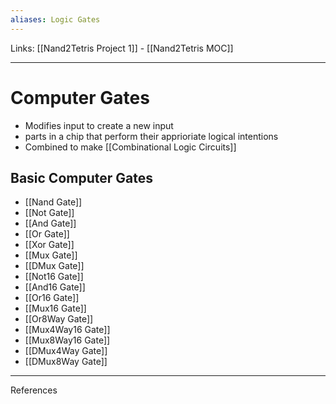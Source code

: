 ```yaml
---
aliases: Logic Gates
---
```

Links: [[Nand2Tetris Project 1]] - [[Nand2Tetris MOC]]
___

# Computer Gates
- Modifies input to create a new input
- parts in a chip that perform their apprioriate logical intentions
- Combined to make [[Combinational Logic Circuits]]

## Basic Computer Gates
- [[Nand Gate]]
- [[Not Gate]]
- [[And Gate]]
- [[Or Gate]]
- [[Xor Gate]]
- [[Mux Gate]]
- [[DMux Gate]]
- [[Not16 Gate]]
- [[And16 Gate]]
- [[Or16 Gate]]
- [[Mux16 Gate]]
- [[Or8Way Gate]]
- [[Mux4Way16 Gate]]
- [[Mux8Way16 Gate]]
- [[DMux4Way Gate]]
- [[DMux8Way Gate]]
___
References